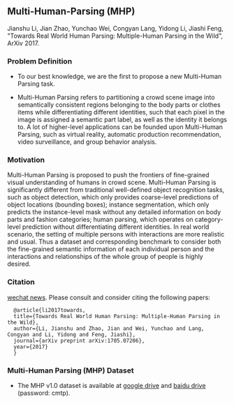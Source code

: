 ## Multi-Human-Parsing (MHP)
Jianshu Li, Jian Zhao, Yunchao Wei, Congyan Lang, Yidong Li, Jiashi Feng, "Towards Real World Human Parsing: Multiple-Human Parsing in the Wild", ArXiv 2017.


### Problem Definition
- To our best knowledge, we are the first to propose a new Multi-Human Parsing task.


- Multi-Human Parsing refers to partitioning a crowd scene image into semantically consistent regions belonging to the body parts or clothes items while differentiating different identities, such that each pixel in the image is assigned a semantic part label, as well as the identity it belongs to. A lot of higher-level applications can be founded upon Multi-Human Parsing, such as virtual reality, automatic production recommendation, video surveillance, and group behavior analysis.


### Motivation
Multi-Human Parsing is proposed to push the frontiers of fine-grained visual understanding of humans in crowd scene. Multi-Human Parsing is significantly different from traditional well-defined object recognition tasks, such as object detection, which only provides coarse-level predictions of object locations (bounding boxes); instance segmentation, which only predicts the instance-level mask without any detailed information on body parts and fashion categories; human parsing, which operates on category-level prediction without  differentiating different identities. In real world scenario, the setting of multiple persons with interactions are more realistic and usual. Thus a dataset and corresponding benchmark to consider both the fine-grained semantic information of each individual person and the interactions and relationships of the whole group of people is highly desired.


### Citation
[wechat news](https://mp.weixin.qq.com/s/tfiPHvkhPW4HDEUzBMseGQ). Please consult and consider citing the following papers:


      @article{li2017towards,
      title={Towards Real World Human Parsing: Multiple-Human Parsing in the Wild},
      author={Li, Jianshu and Zhao, Jian and Wei, Yunchao and Lang, Congyan and Li, Yidong and Feng, Jiashi},
      journal={arXiv preprint arXiv:1705.07206},
      year={2017}
      }
  
  
### Multi-Human Parsing (MHP) Dataset
- The MHP v1.0 dataset is available at [google drive](https://drive.google.com/file/d/1hTS8QJBuGdcppFAr_bvW2tsD9hW_ptr5/view?usp=sharing) and [baidu drive](https://pan.baidu.com/s/1mjTtWqW) (password: cmtp).
